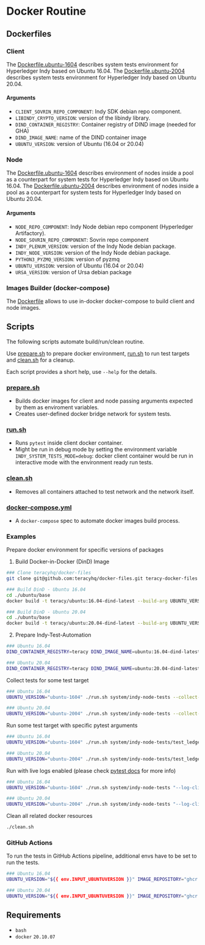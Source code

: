 # Docker Routine

## Dockerfiles

### Client

The [Dockerfile.ubuntu-1604](client/Dockerfile.ubuntu-1604) describes system tests environment for Hyperledger Indy based on Ubuntu 16.04.
The [Dockerfile.ubuntu-2004](client/Dockerfile.ubuntu-2004) describes system tests environment for Hyperledger Indy based on Ubuntu 20.04.

#### Arguments

- `CLIENT_SOVRIN_REPO_COMPONENT`: Indy SDK debian repo component.
- `LIBINDY_CRYPTO_VERSION`: version of the libindy library.
- `DIND_CONTAINER_REGISTRY`: Container registry of DIND image (needed for GHA)
- `DIND_IMAGE_NAME`: name of the DIND container image
- `UBUNTU_VERSION`: version of Ubuntu (16.04 or 20.04)


### Node

The [Dockerfile.ubuntu-1604](node/Dockerfile.ubuntu-1604) describes environment of nodes inside a pool as a counterpart for system tests for Hyperledger Indy based on Ubuntu 16.04.
The [Dockerfile.ubuntu-2004](node/Dockerfile.ubuntu-2004) describes environment of nodes inside a pool as a counterpart for system tests for Hyperledger Indy based on Ubuntu 20.04.

#### Arguments

- `NODE_REPO_COMPONENT`: Indy Node debian repo component (Hyperledger Artifactory).
- `NODE_SOVRIN_REPO_COMPONENT`: Sovrin repo component
- `INDY_PLENUM_VERSION`: version of the Indy Node debian package.
- `INDY_NODE_VERSION`: version of the Indy Node debian package.
- `PYTHON3_PYZMQ_VERSION`: version of pyzmq
- `UBUNTU_VERSION`: version of Ubuntu (16.04 or 20.04)
- `URSA_VERSION`: version of Ursa debian package


### Images Builder (docker-compose)

The [Dockerfile](docker-compose/Dockerfile) allows to use in-docker docker-compose to build client and node images.

## Scripts

The following scripts automate build/run/clean routine.

Use [prepare.sh](prepare.sh) to prepare docker environment, [run.sh](run.sh) to run test targets and [clean.sh](clean.sh) for a cleanup.

Each script provides a short help, use `--help` for the details.

### [prepare.sh](prepare.sh)

- Builds docker images for client and node passing arguments expected by them as enviroment variables.
- Creates user-defined docker bridge network for system tests.

### [run.sh](run.sh)

- Runs `pytest` inside client docker container.
- Might be run in debug mode by setting the environment variable `INDY_SYSTEM_TESTS_MODE=debug`: docker client container would be run in interactive mode with the environment ready run tests.

### [clean.sh](clean.sh)

- Removes all containers attached to test network and the network itself.

### [docker-compose.yml](docker-compose.yml)

- A `docker-compose` spec to automate docker images build process.

### Examples

Prepare docker environment for specific versions of packages

1. Build Docker-in-Docker (DinD) Image
```bash
### Clone teracyhq/docker-files
git clone git@github.com:teracyhq/docker-files.git teracy-docker-files

### Build DinD - Ubuntu 16.04
cd ./ubuntu/base
docker build -t teracy/ubuntu:16.04-dind-latest --build-arg UBUNTU_VERSION=16.04 .

### Build DinD - Ubuntu 20.04
cd ./ubuntu/base
docker build -t teracy/ubuntu:20.04-dind-latest --build-arg UBUNTU_VERSION=20.04 .
```

2. Prepare Indy-Test-Automation
```bash
### Ubuntu 16.04
DIND_CONTAINER_REGISTRY=teracy DIND_IMAGE_NAME=ubuntu:16.04-dind-latest CLIENT_SOVRIN_REPO_COMPONENT=master NODE_REPO_COMPONENT=main NODE_SOVRIN_REPO_COMPONENT=master INDY_NODE_VERSION="1.13.0~dev197" INDY_PLENUM_VERSION="1.13.0~dev169" URSA_VERSION="0.3.2-2" PYTHON3_PYZMQ_VERSION="18.1.0" LIBINDY_VERSION="1.15.0~1625-xenial" UBUNTU_VERSION="ubuntu-1604" ./prepare.sh

### Ubuntu 20.04
DIND_CONTAINER_REGISTRY=teracy DIND_IMAGE_NAME=ubuntu:20.04-dind-latest CLIENT_SOVRIN_REPO_COMPONENT=master NODE_REPO_COMPONENT=dev NODE_SOVRIN_REPO_COMPONENT=master INDY_NODE_VERSION="1.13.0~dev5" INDY_PLENUM_VERSION="1.13.0~dev175" LIBINDY_VERSION="1.15.0~1625-bionic" URSA_VERSION="0.3.2-1" PYTHON3_PYZMQ_VERSION="18.1.0" UBUNTU_VERSION="ubuntu-2004" ./prepare.sh
```

Collect tests for some test target

```bash
### Ubuntu 16.04
UBUNTU_VERSION="ubuntu-1604" ./run.sh system/indy-node-tests --collect-only

### Ubuntu 20.04
UBUNTU_VERSION="ubuntu-2004" ./run.sh system/indy-node-tests --collect-only
```

Run some test target with specific pytest arguments

```bash
### Ubuntu 16.04
UBUNTU_VERSION="ubuntu-1604" ./run.sh system/indy-node-tests/test_ledger.py "-l -v --junit-xml=test_ledger-report.xml -k test_send_and_get_nym_positive"

### Ubuntu 20.04
UBUNTU_VERSION="ubuntu-2004" ./run.sh system/indy-node-tests/test_ledger.py "-l -v --junit-xml=test_ledger-report.xml --log-cli-level 0"
```

Run with live logs enabled (please check [pytest docs](https://docs.pytest.org/en/3.6.4/logging.html) for more info)

```bash
### Ubuntu 16.04
UBUNTU_VERSION="ubuntu-1604" ./run.sh system/indy-node-tests "--log-cli-level 0"

### Ubuntu 20.04
UBUNTU_VERSION="ubuntu-2004" ./run.sh system/indy-node-tests "--log-cli-level 0"
```

Clean all related docker resources

```bash
./clean.sh
```
### GitHub Actions
To run the tests in GitHub Actions pipeline, additional envs have to be set to run the tests.
```bash
### Ubuntu 16.04
UBUNTU_VERSION="${{ env.INPUT_UBUNTUVERSION }}" IMAGE_REPOSITORY="ghcr.io/${{ env.GITHUB_REPOSITORY_NAME }}/" CLIENT_IMAGE="client:${{ env.INPUT_UBUNTUVERSION }}" NODE_IMAGE="node-${{ env.INPUT_UBUNTUVERSION }}" ./run.sh system/indy-node-tests/test_ledger.py "-l -v --junit-xml=test_ledger-report.xml -k test_send_and_get_nym_positive"

### Ubuntu 20.04
UBUNTU_VERSION="${{ env.INPUT_UBUNTUVERSION }}" IMAGE_REPOSITORY="ghcr.io/${{ env.GITHUB_REPOSITORY_NAME }}/" CLIENT_IMAGE="client:${{ env.INPUT_UBUNTUVERSION }}" NODE_IMAGE="node-${{ env.INPUT_UBUNTUVERSION }}" ./run.sh system/indy-node-tests/test_ledger.py "-l -v --junit-xml=test_ledger-report.xml -k test_send_and_get_nym_positive"
```

## Requirements

- `bash`
- `docker` `20.10.07`
